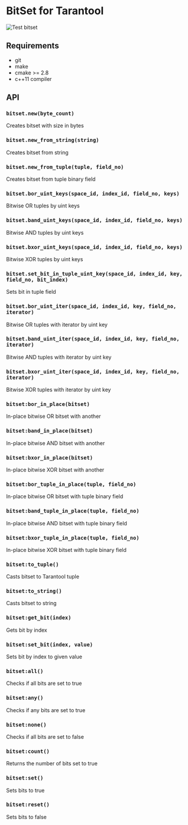 # BitSet for Tarantool
![Test bitset](https://github.com/oleggator/bitset/workflows/Test%20bitset/badge.svg)

## Requirements
- git
- make
- cmake >= 2.8
- c++11 compiler

## API
### `bitset.new(byte_count)`
Creates bitset with size in bytes

### `bitset.new_from_string(string)`
Creates bitset from string

### `bitset.new_from_tuple(tuple, field_no)`
Creates bitset from tuple binary field

### `bitset.bor_uint_keys(space_id, index_id, field_no, keys)`
Bitwise OR tuples by uint keys

### `bitset.band_uint_keys(space_id, index_id, field_no, keys)`
Bitwise AND tuples by uint keys

### `bitset.bxor_uint_keys(space_id, index_id, field_no, keys)`
Bitwise XOR tuples by uint keys

### `bitset.set_bit_in_tuple_uint_key(space_id, index_id, key, field_no, bit_index)`
Sets bit in tuple field

### `bitset.bor_uint_iter(space_id, index_id, key, field_no, iterator)`
Bitwise OR tuples with iterator by uint key

### `bitset.band_uint_iter(space_id, index_id, key, field_no, iterator)`
Bitwise AND tuples with iterator by uint key

### `bitset.bxor_uint_iter(space_id, index_id, key, field_no, iterator)`
Bitwise XOR tuples with iterator by uint key

### `bitset:bor_in_place(bitset)`
In-place bitwise OR bitset with another

### `bitset:band_in_place(bitset)`
In-place bitwise AND bitset with another

### `bitset:bxor_in_place(bitset)`
In-place bitwise XOR bitset with another

### `bitset:bor_tuple_in_place(tuple, field_no)`
In-place bitwise OR bitset with tuple binary field

### `bitset:band_tuple_in_place(tuple, field_no)`
In-place bitwise AND bitset with tuple binary field

### `bitset:bxor_tuple_in_place(tuple, field_no)`
In-place bitwise XOR bitset with tuple binary field

### `bitset:to_tuple()`
Casts bitset to Tarantool tuple

### `bitset:to_string()`
Casts bitset to string

### `bitset:get_bit(index)`
Gets bit by index

### `bitset:set_bit(index, value)`
Sets bit by index to given value

### `bitset:all()`
Checks if all bits are set to true

### `bitset:any()`
Checks if any bits are set to true

### `bitset:none()`
Checks if all bits are set to false

### `bitset:count()`
Returns the number of bits set to true

### `bitset:set()`
Sets bits to true
 
### `bitset:reset()`
Sets bits to false
